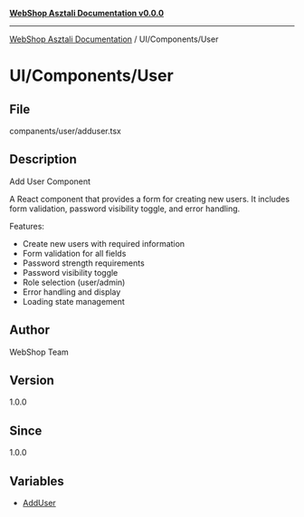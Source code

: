[**WebShop Asztali Documentation v0.0.0**](../../../README.md)

***

[WebShop Asztali Documentation](../../../modules.md) / UI/Components/User

# UI/Components/User

## File

companents/user/adduser.tsx

## Description

Add User Component

A React component that provides a form for creating new users.
It includes form validation, password visibility toggle, and error handling.

Features:
- Create new users with required information
- Form validation for all fields
- Password strength requirements
- Password visibility toggle
- Role selection (user/admin)
- Error handling and display
- Loading state management

## Author

WebShop Team

## Version

1.0.0

## Since

1.0.0

## Variables

- [AddUser](variables/AddUser.md)
